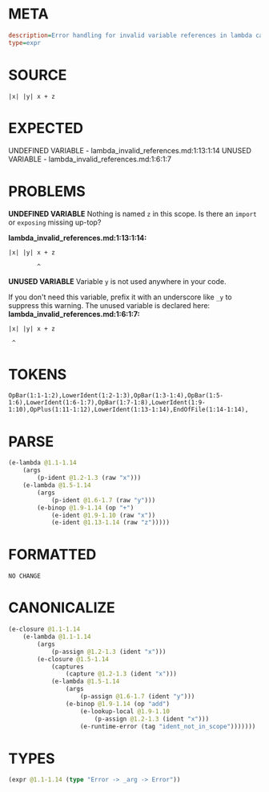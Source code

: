 # META
~~~ini
description=Error handling for invalid variable references in lambda captures
type=expr
~~~
# SOURCE
~~~roc
|x| |y| x + z
~~~
# EXPECTED
UNDEFINED VARIABLE - lambda_invalid_references.md:1:13:1:14
UNUSED VARIABLE - lambda_invalid_references.md:1:6:1:7
# PROBLEMS
**UNDEFINED VARIABLE**
Nothing is named `z` in this scope.
Is there an `import` or `exposing` missing up-top?

**lambda_invalid_references.md:1:13:1:14:**
```roc
|x| |y| x + z
```
            ^


**UNUSED VARIABLE**
Variable `y` is not used anywhere in your code.

If you don't need this variable, prefix it with an underscore like `_y` to suppress this warning.
The unused variable is declared here:
**lambda_invalid_references.md:1:6:1:7:**
```roc
|x| |y| x + z
```
     ^


# TOKENS
~~~zig
OpBar(1:1-1:2),LowerIdent(1:2-1:3),OpBar(1:3-1:4),OpBar(1:5-1:6),LowerIdent(1:6-1:7),OpBar(1:7-1:8),LowerIdent(1:9-1:10),OpPlus(1:11-1:12),LowerIdent(1:13-1:14),EndOfFile(1:14-1:14),
~~~
# PARSE
~~~clojure
(e-lambda @1.1-1.14
	(args
		(p-ident @1.2-1.3 (raw "x")))
	(e-lambda @1.5-1.14
		(args
			(p-ident @1.6-1.7 (raw "y")))
		(e-binop @1.9-1.14 (op "+")
			(e-ident @1.9-1.10 (raw "x"))
			(e-ident @1.13-1.14 (raw "z")))))
~~~
# FORMATTED
~~~roc
NO CHANGE
~~~
# CANONICALIZE
~~~clojure
(e-closure @1.1-1.14
	(e-lambda @1.1-1.14
		(args
			(p-assign @1.2-1.3 (ident "x")))
		(e-closure @1.5-1.14
			(captures
				(capture @1.2-1.3 (ident "x")))
			(e-lambda @1.5-1.14
				(args
					(p-assign @1.6-1.7 (ident "y")))
				(e-binop @1.9-1.14 (op "add")
					(e-lookup-local @1.9-1.10
						(p-assign @1.2-1.3 (ident "x")))
					(e-runtime-error (tag "ident_not_in_scope")))))))
~~~
# TYPES
~~~clojure
(expr @1.1-1.14 (type "Error -> _arg -> Error"))
~~~

